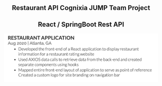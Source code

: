 
<center>
        <h2> Restaurant API Cognixia JUMP Team Project</h2>
        <h2> React / SpringBoot Rest API</h2></center>







<!-- [Link](url) and  -->

![Image](images/restaurant-app-screenshot.png)




